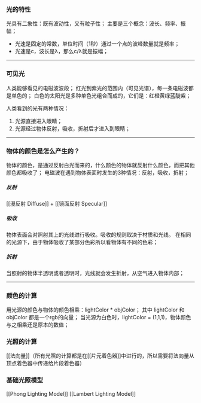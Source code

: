 ### 光的特性
光具有二象性：既有波动性，又有粒子性；
主要是三个概念：波长、频率、振幅；
- 光速是固定的常数，单位时间（1秒）通过一个点的波峰数量就是频率；
- 光速是c，波长是λ，那么c/λ就是振幅；
***
### 可见光
人类能够看见的电磁波波段；
红光到紫光的范围内（可见光谱），每一条电磁波都是单色的；
白色的太阳光是多种单色光组合而成的，它们是：红橙黄绿蓝靛紫；

人类看到的光有两种情况：
1. 光源直接进入眼睛；
2. 光源经过物体反射，吸收，折射后才进入到眼睛；
***
### 物体的颜色是怎么产生的？
物体的颜色，是通过反射白光而来的，什么颜色的物体就反射什么颜色，而把其他颜色都吸收了；
电磁波在遇到物体表面时发生的3种情况：反射，吸收，折射；

##### 反射
[[漫反射 Diffuse]] + [[镜面反射 Specular]]

##### 吸收
物体表面会对照射其上的光线进行吸收。吸收的规则取决于材质和光线。
在相同的光源下，由于物体吸收了某部分色彩所以看物体有不同的色彩；

##### 折射
当照射的物体半透明或者透明时，光线就会发生折射，从空气进入物体内部；
***
### 颜色的计算
用光源的颜色与物体的颜色相乘：lightColor * objColor；
其中 lightColor 和 objColor 都是一个rgb的向量；
当光源为白色时，lightColor = (1,1,1)，物体颜色与之相乘还是原本的数值；

### 光照的计算
[[法向量]]（所有光照的计算都是在[[片元着色器]]中进行的，所以需要将法向量从顶点着色器中传递给片段着色器）

### 基础光照模型
[[Phong Lighting Model]]
[[Lambert Lighting Model]]

